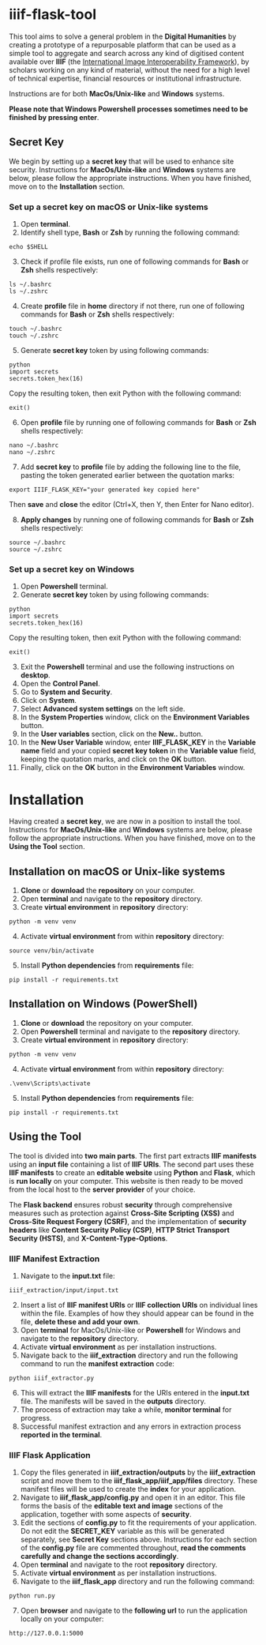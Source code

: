 # iiif-flask-tool

This tool aims to solve a general problem in the __Digital Humanities__ by creating a prototype of a repurposable platform that can be used as a simple tool to aggregate and search across any kind of digitised content available over __IIIF__ (the [International Image Interoperability Framework](https://iiif.io/)), by scholars working on any kind of material, without the need for a high level of technical expertise, financial resources or institutional infrastructure.

Instructions are for both __MacOs/Unix-like__ and __Windows__ systems. 

__Please note that Windows Powershell processes sometimes need to be finished by pressing enter__.

## Secret Key

We begin by setting up a __secret key__ that will be used to enhance site security. Instructions for __MacOs/Unix-like__ and __Windows__ systems are below, please follow the appropriate instructions. When you have finished, move on to the __Installation__ section. 

### Set up a secret key on macOS or Unix-like systems

1. Open __terminal__.
2. Identify shell type, __Bash__ or __Zsh__ by running the following command:
```
echo $SHELL
```

3. Check if profile file exists, run one of following commands for __Bash__ or __Zsh__ shells respectively:
```
ls ~/.bashrc
ls ~/.zshrc
```

4. Create __profile__ file in __home__ directory if not there, run one of following commands for __Bash__ or __Zsh__ shells respectively:
```
touch ~/.bashrc
touch ~/.zshrc
```

5. Generate __secret key__ token by using following commands:
```
python
import secrets
secrets.token_hex(16)
```

Copy the resulting token, then exit Python with the following command:

```
exit()
```

6. Open __profile__ file by running one of following commands for __Bash__ or __Zsh__ shells respectively:
```
nano ~/.bashrc
nano ~/.zshrc
```

7. Add __secret key__ to __profile__ file by adding the following line to the file, pasting the token generated earlier between the quotation marks:
```
export IIIF_FLASK_KEY="your generated key copied here"
```
Then __save__ and __close__ the editor (Ctrl+X, then Y, then Enter for Nano editor).

8. __Apply changes__ by running one of following commands for __Bash__ or __Zsh__ shells respectively:
``` 
source ~/.bashrc
source ~/.zshrc
```

### Set up a secret key on Windows

1. Open __Powershell__ terminal.
2. Generate __secret key__ token by using following commands:
```
python
import secrets
secrets.token_hex(16)
```

Copy the resulting token, then exit Python with the following command:

```
exit()
```

3. Exit the __Powershell__ terminal and use the following instructions on __desktop__.
4. Open the __Control Panel__.
5. Go to __System and Security__.
6. Click on __System__.
7. Select __Advanced system settings__ on the left side.
8. In the __System Properties__ window, click on the __Environment Variables__ button.
9. In the __User variables__ section, click on the __New..__ button.
10. In the __New User Variable__ window, enter __IIIF_FLASK_KEY__ in the __Variable name__ field and your copied __secret key token__ in the __Variable value__ field, keeping the quotation marks, and click on the __OK__ button.
11. Finally, click on the __OK__ button in the __Environment Variables__ window.

# Installation

Having created a __secret key__, we are now in a position to install the tool. Instructions for __MacOs/Unix-like__ and __Windows__ systems are below, please follow the appropriate instructions. When you have finished, move on to the __Using the Tool__ section. 

## Installation on macOS or Unix-like systems

1. __Clone__ or __download__ the __repository__ on your computer.
2. Open __terminal__ and navigate to the __repository__ directory. 
3. Create __virtual environment__ in __repository__ directory:
```
python -m venv venv
```

4. Activate __virtual environment__ from within __repository__ directory:
``` 
source venv/bin/activate
```

5. Install __Python dependencies__ from __requirements__ file:
```
pip install -r requirements.txt
```

## Installation on Windows (PowerShell)

1. __Clone__ or __download__ the repository on your computer.
2. Open __Powershell__ terminal and navigate to the __repository__ directory.
3. Create __virtual environment__ in __repository__ directory:
```
python -m venv venv
```

4. Activate __virtual environment__ from within __repository__ directory:
``` 
.\venv\Scripts\activate
```

5. Install __Python dependencies__ from __requirements__ file:
```
pip install -r requirements.txt
```

## Using the Tool

The tool is divided into __two main parts__. The first part extracts __IIIF manifests__ using an __input file__ containing a list of __IIIF URIs__. The second part uses these __IIIF manifests__ to create an __editable website__ using __Python__ and __Flask__, which is __run locally__ on your computer. This website is then ready to be moved from the local host to the __server provider__ of your choice.

The __Flask backend__ ensures robust __security__ through comprehensive measures such as protection against __Cross-Site Scripting (XSS)__ and __Cross-Site Request Forgery (CSRF)__, and the implementation of __security headers__ like __Content Security Policy (CSP)__, __HTTP Strict Transport Security (HSTS)__, and __X-Content-Type-Options__.

### IIIF Manifest Extraction

1. Navigate to the __input.txt__ file:
```
iiif_extraction/input/input.txt
```

2. Insert a list of __IIIF manifest URIs__ or __IIIF collection URIs__ on individual lines within the file. Examples of how they should appear can be found in the file, __delete these and add your own__.
3. Open __terminal__ for MacOs/Unix-like or __Powershell__ for Windows and navigate to the __repository__ directory.
4. Activate __virtual environment__ as per installation instructions.
5. Navigate back to the __iiif_extraction__ directory and run the following command to run the __manifest extraction__ code:
```
python iiif_extractor.py
```

6. This will extract the __IIIF manifests__ for the URIs entered in the __input.txt__ file. The manifests will be saved in the __outputs__ directory.
7. The process of extraction may take a while, __monitor terminal__ for progress.
8. Successful manifest extraction and any errors in extraction process __reported in the terminal__.

### IIIF Flask Application

1. Copy the files generated in __iiif_extraction/outputs__ by the __iiif_extraction__ script and move them to the __iiif_flask_app/iiif_app/files__ directory. These manifest files will be used to create the __index__ for your application.
2. Navigate to __iiif_flask_app/config.py__ and open it in an editor. This file forms the basis of the __editable text and image__ sections of the application, together with some aspects of __security__.
3. Edit the sections of __config.py__ to fit the requirements of your application. Do not edit the __SECRET_KEY__ variable as this will be generated separately, see __Secret Key__ sections above. Instructions for each section of the __config.py__ file are commented throughout, __read the comments carefully and change the sections accordingly__.
4. Open __terminal__ and navigate to the root __repository__ directory.
5. Activate __virtual environment__ as per installation instructions.
6. Navigate to the __iiif_flask_app__ directory and run the following command:
```
python run.py
```

7. Open __browser__ and navigate to the __following url__ to run the application locally on your computer:
```
http://127.0.0.1:5000
```

